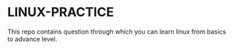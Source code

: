 # LINUX-PRACTICE
This repo contains question through which you can learn linux from basics to advance level.
